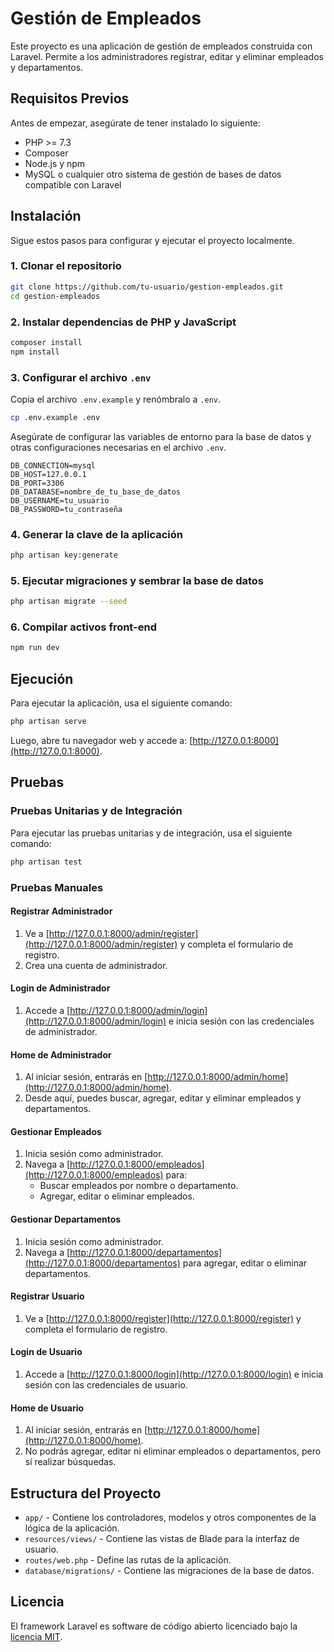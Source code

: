 # Gestión de Empleados

Este proyecto es una aplicación de gestión de empleados construida con Laravel. Permite a los administradores registrar, editar y eliminar empleados y departamentos.

## Requisitos Previos

Antes de empezar, asegúrate de tener instalado lo siguiente:

- PHP >= 7.3
- Composer
- Node.js y npm
- MySQL o cualquier otro sistema de gestión de bases de datos compatible con Laravel

## Instalación

Sigue estos pasos para configurar y ejecutar el proyecto localmente.

### 1. Clonar el repositorio

```bash
git clone https://github.com/tu-usuario/gestion-empleados.git
cd gestion-empleados
```

### 2. Instalar dependencias de PHP y JavaScript

```bash
composer install
npm install
```

### 3. Configurar el archivo `.env`

Copia el archivo `.env.example` y renómbralo a `.env`.

```bash
cp .env.example .env
```

Asegúrate de configurar las variables de entorno para la base de datos y otras configuraciones necesarias en el archivo `.env`.

```env
DB_CONNECTION=mysql
DB_HOST=127.0.0.1
DB_PORT=3306
DB_DATABASE=nombre_de_tu_base_de_datos
DB_USERNAME=tu_usuario
DB_PASSWORD=tu_contraseña
```

### 4. Generar la clave de la aplicación

```bash
php artisan key:generate
```

### 5. Ejecutar migraciones y sembrar la base de datos

```bash
php artisan migrate --seed
```

### 6. Compilar activos front-end

```bash
npm run dev
```

## Ejecución

Para ejecutar la aplicación, usa el siguiente comando:

```bash
php artisan serve
```

Luego, abre tu navegador web y accede a: [http://127.0.0.1:8000](http://127.0.0.1:8000).

## Pruebas

### Pruebas Unitarias y de Integración

Para ejecutar las pruebas unitarias y de integración, usa el siguiente comando:

```bash
php artisan test
```

### Pruebas Manuales

#### Registrar Administrador

1. Ve a [http://127.0.0.1:8000/admin/register](http://127.0.0.1:8000/admin/register) y completa el formulario de registro.
2. Crea una cuenta de administrador.

#### Login de Administrador

1. Accede a [http://127.0.0.1:8000/admin/login](http://127.0.0.1:8000/admin/login) e inicia sesión con las credenciales de administrador.

#### Home de Administrador

1. Al iniciar sesión, entrarás en [http://127.0.0.1:8000/admin/home](http://127.0.0.1:8000/admin/home).
2. Desde aquí, puedes buscar, agregar, editar y eliminar empleados y departamentos.

#### Gestionar Empleados

1. Inicia sesión como administrador.
2. Navega a [http://127.0.0.1:8000/empleados](http://127.0.0.1:8000/empleados) para:
   - Buscar empleados por nombre o departamento.
   - Agregar, editar o eliminar empleados.

#### Gestionar Departamentos

1. Inicia sesión como administrador.
2. Navega a [http://127.0.0.1:8000/departamentos](http://127.0.0.1:8000/departamentos) para agregar, editar o eliminar departamentos.

#### Registrar Usuario

1. Ve a [http://127.0.0.1:8000/register](http://127.0.0.1:8000/register) y completa el formulario de registro.

#### Login de Usuario

1. Accede a [http://127.0.0.1:8000/login](http://127.0.0.1:8000/login) e inicia sesión con las credenciales de usuario.

#### Home de Usuario

1. Al iniciar sesión, entrarás en [http://127.0.0.1:8000/home](http://127.0.0.1:8000/home).
2. No podrás agregar, editar ni eliminar empleados o departamentos, pero sí realizar búsquedas.

## Estructura del Proyecto

- `app/` - Contiene los controladores, modelos y otros componentes de la lógica de la aplicación.
- `resources/views/` - Contiene las vistas de Blade para la interfaz de usuario.
- `routes/web.php` - Define las rutas de la aplicación.
- `database/migrations/` - Contiene las migraciones de la base de datos.

## Licencia

El framework Laravel es software de código abierto licenciado bajo la [licencia MIT](https://opensource.org/licenses/MIT).


